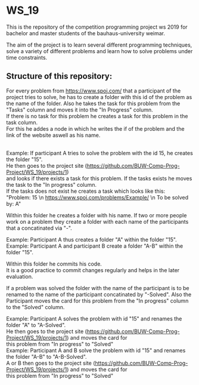 # WS_19
This is the repository of the competition programming project ws 2019 for bachelor and master students of the bauhaus-university weimar.  

The aim of the project is to learn several different programming techniques, solve a variety of different problems and learn how to solve problems under time constraints.


Structure of this repository:
----------------------------------------------------------------------------------------------------------------------------------------
For every problem from https://www.spoj.com/ that a participant of the project tries to solve, he has to create a folder with this id of the problem as the name of the folder.
Also he takes the task for this problem from the "Tasks" column and moves it into the "In Progress" column.<br/>
If there is no task for this problem he creates a task for this problem in the task column.<br/>
For this he addes a node in which he writes the if of the problem and the link of the website aswell as his name.<br/><br/>

  Example: If participant A tries to solve the problem with the id 15, he creates the folder "15".<br/>
           He then goes to the project site (https://github.com/BUW-Comp-Prog-Project/WS_19/projects/1)<br/>
           and looks if there exists a task for this problem. If the tasks exists he moves the task to the "In progress" column.<br/>
           If the tasks does not exist he creates a task which looks like this:<br/>
           "Problem: 15 \n https://www.spoj.com/problems/Example/ \n To be solved by: A" <br/>

Within this folder he creates a folder with his name. If two or more people work on a problem they create a folder with each name of the participants that a concatinated via "-".<br/>

  Example: Participant A thus creates a folder "A" within the folder "15".<br/>
  Example: Participant A and participant B create a folder "A-B" within the folder "15". <br/>

Within this folder he commits his code.<br/>
It is a good practice to commit changes regularly and helps in the later evaluation.<br/>

If a problem was solved the folder with the name of the participant is to be renamed to the name of the participant concatinated by "-Solved". Also the Participant moves the card for this problem from the "In progress" column to the "Solved" column.<br/>

  Example: Participant A solves the problem with id "15" and renames the folder "A" to "A-Solved".<br/>
           He then goes to the project site (https://github.com/BUW-Comp-Prog-Project/WS_19/projects/1) and moves the card for <br/>
           this problem from "In progress" to "Solved"<br/>
  Example: Participant A and B solve the problem with id "15" and renames the folder "A-B" to "A-B-Solved".<br/>
           A or B then goes to the project site (https://github.com/BUW-Comp-Prog-Project/WS_19/projects/1) and moves the card for <br/>
           this problem from "In progress" to "Solved"<br/>

